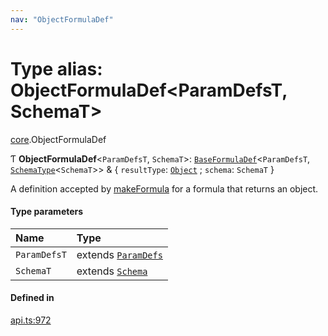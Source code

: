 ```yaml
---
nav: "ObjectFormulaDef"
---
```

# Type alias: ObjectFormulaDef<ParamDefsT, SchemaT\>

[core](../modules/core.md).ObjectFormulaDef

Ƭ **ObjectFormulaDef**<`ParamDefsT`, `SchemaT`\>: [`BaseFormulaDef`](../interfaces/core.BaseFormulaDef.md)<`ParamDefsT`, [`SchemaType`](core.SchemaType.md)<`SchemaT`\>\> & { `resultType`: [`Object`](../enums/core.ValueType.md#object) ; `schema`: `SchemaT`  }

A definition accepted by [makeFormula](../functions/core.makeFormula.md) for a formula that returns an object.

#### Type parameters

| Name | Type |
| :------ | :------ |
| `ParamDefsT` | extends [`ParamDefs`](core.ParamDefs.md) |
| `SchemaT` | extends [`Schema`](core.Schema.md) |

#### Defined in

[api.ts:972](https://github.com/coda/packs-sdk/blob/main/api.ts#L972)
